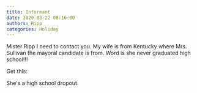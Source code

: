 ```yaml
---
title: Informant
date: 2020-08-22 08:16:30
authors: Ripp
categories: Holiday
---
```


 Mister Ripp I need to contact you. My wife is from Kentucky where Mrs. Sullivan the mayoral candidate is from.
Word is she never graduated high school!!!

Get this:

She's a high school dropout.